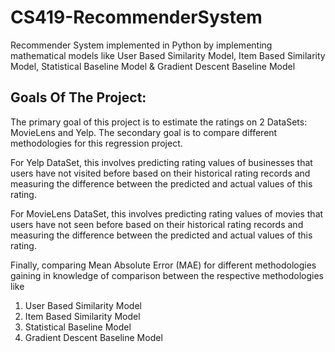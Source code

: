 # CS419-RecommenderSystem
Recommender System implemented in Python by implementing mathematical models like User Based Similarity Model, Item Based Similarity Model, Statistical Baseline Model &amp; Gradient Descent Baseline Model

## Goals Of The Project:
<p>The primary goal of this project is to estimate the ratings on 2 DataSets: MovieLens and Yelp. The secondary goal is to compare different methodologies for this regression project.</p>
<p>For Yelp DataSet, this involves predicting rating values of businesses that users have not visited before based on their historical rating records and measuring the difference between the predicted and actual values of this rating.</p>
<p>For MovieLens DataSet, this involves predicting rating values of movies that users have not seen before based on their historical rating records and measuring the difference between the predicted and actual values of this rating.</p>
<p>Finally, comparing Mean Absolute Error (MAE) for different methodologies gaining in knowledge of comparison between the respective methodologies like</p>

1. User Based Similarity Model
2. Item Based Similarity Model
3. Statistical Baseline Model
4. Gradient Descent Baseline Model
